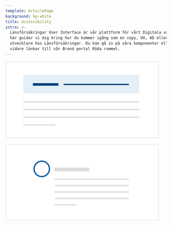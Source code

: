 ```yaml
---
template: ArticlePage
background: bg-white
title: Accessibility
intro: >-
  Länsförsäkringar User Interface är vår plattform för vårt Digitala varumärke.
  här guidar vi dig kring hur du kommer igång som en copy, UX, AD eller frontend
  utvecklare hos Länsförsäkringar. Du kan gå in på våra komponenter eller hittar
  vidare länkar till vår Brand portal Röda rummet.
---
```

![alt](/img/alert.svg "Content--ImageBackground")

![test](/img/avatar.svg "Content--ImageBackground")
